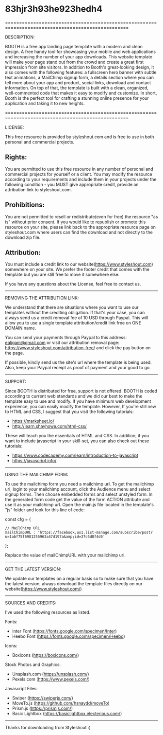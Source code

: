 # 83hjr3h93he923hedh4

==================================================================================================

DESCRIPTION:

BOOTH is a free app landing page template with a modern and clean design. A free handy tool for 
showcasing your mobile and web applications and increasing the number of your app downloads. 
This website template will make your page stand out from the crowd and create a great first 
impression from site visitors. In addition to Booth's great-looking design, it also comes with 
the following features: a fullscreen hero banner with subtle text animations, a MailChimp signup 
form, a details section where you can tell more about your app and product, social links, 
download and contact information. On top of that, the template is built with a clean, organized, 
well-commented code that makes it easy to modify and customize. In short, Booth is the perfect 
tool for crafting a stunning online presence for your application and taking it to new heights.

==================================================================================================


LICENSE:

This free resource is provided by styleshout.com and is free to use in 
both personal and commercial projects.


Rights:
-------

You are permitted to use this free resource in any number of personal and commercial projects for 
yourself or a client. You may modify the resource according to your requirements and include them 
in your projects under the following condition - you MUST give appropriate credit, provide an 
attribution link to styleshout.com.


Prohibitions:
-------------

You are not permitted to resell or redistribute(even for free) the resource "as is" without 
prior consent. If you would like to republish or promote this resource on your site, please 
link back to the appropriate resource page on styleshout.com where users can find the download 
and not directly to the download zip file.


Attribution: 
------------

You must include a credit link to our website(https://www.styleshout.com) somewhere on your site. 
We prefer the footer credit that comes with the template but you are still free to move it 
somewhere else.



If you have any questions about the License, feel free to contact us.


-----------------------------------------------------------------------------------------------------


REMOVING THE ATTRIBUTION LINK:

We understand that there are situations where you want to use our templates without 
the crediting obligation. If that's your case, you can always send us a 
credit removal fee of 10 USD through Paypal. This will allow you to use a single 
template attribution/credit link free on ONE DOMAIN name.

You can send your payments through Paypal to this address: ealigam@gmail.com or
visit our attribution removal page: https://www.styleshout.com/attribution-free/ 
and click the pay button on the page.

If possible, kindly send us the site's url where the template is being used. 
Also, keep your Paypal receipt as proof of payment and your good to go.


------------------------------------------------------------------------------------------------------ 


SUPPORT:
    
Since BOOTH is distributed for free, support is not offered. BOOTH is coded according 
to current web standards and we did our best to make the template easy to use and modify.
If you have minimum web development experience, you can easily modify the template. 
However, If you're still new to HTML and CSS, I suggest that you visit the 
following tutorials:

 - https://marksheet.io/
 - http://learn.shayhowe.com/html-css/

These will teach you the essentials of HTML and CSS. In addition, if you want to include
javascript in your skill-set, you can also check out these tutorials: 

 - https://www.codecademy.com/learn/introduction-to-javascript
 - https://javascript.info/


-------------------------------------------------------------------------------------------------------


USING THE MAILCHIMP FORM:

To use the mailchimp form you need a mailchimp url. To get the mailchimp url, login to 
your mailchimp account, click the Audience menu and select signup forms. Then choose 
embedded forms and select unstyled form. In the generated form code get the value of 
the form ACTION attribute and use it as your mailchimp url. Open the main.js file located
in the template's "js" folder and look for this line of code: 

const cfg = {

    // MailChimp URL
    mailChimpURL : 'https://facebook.us1.list-manage.com/subscribe/post?u=1abf75f6981256963a47d197a&amp;id=37c6d8f4d6' 

};


Replace the value of mailChimpURL with your mailchimp url.


------------------------------------------------------------------------------------------------------ 


GET THE LATEST VERSION:

We update our templates on a regular basis so to make sure that you have the latest version, 
always download the template files directly on our website(https://www.styleshout.com/)




-------------------------------------------------------------------------------------------------------


SOURCES AND CREDITS:

I've used the following resources as listed.

Fonts:
 - Inter Font (https://fonts.google.com/specimen/Inter)
 - Heebo Font (https://fonts.google.com/specimen/Heebo)

Icons:
 - Boxicons (https://boxicons.com/)

Stock Photos and Graphics:
 - Unsplash.com (https://unsplash.com/)
 - Pexels.com (https://www.pexels.com/)
 
Javascript Files:
 - Swiper (https://swiperjs.com/)
 - MoveTo.js (https://github.com/hsnaydd/moveTo)
 - Prism.js (https://prismjs.com/)
 - Basic Lightbox (https://basiclightbox.electerious.com/)

-------------------------------------------------------------------------------------------------------


Thanks for downloading from Styleshout :)



